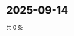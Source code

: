 # 2025-09-14

共 0 条

<!-- BEGIN ZHIHUQUESTIONS -->
<!-- 最后更新时间 Sun Sep 14 2025 23:09:01 GMT+0800 (China Standard Time) -->

<!-- END ZHIHUQUESTIONS -->
